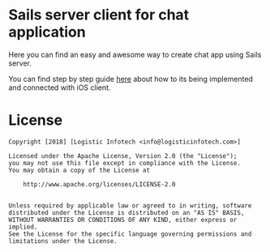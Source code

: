 # Sails server client for chat application

Here you can find an easy and awesome way to create chat app using Sails server.

You can find step by step guide [here](https://www.logisticinfotech.com/blog/realtime-communication-using-socketio-sailsjs/) about how to its being implemented and connected with iOS client.


# License

    Copyright [2018] [Logistic Infotech <info@logisticinfotech.com>]

    Licensed under the Apache License, Version 2.0 (the "License");
    you may not use this file except in compliance with the License.
    You may obtain a copy of the License at
    
    	http://www.apache.org/licenses/LICENSE-2.0
        
    
    Unless required by applicable law or agreed to in writing, software
    distributed under the License is distributed on an "AS IS" BASIS,
    WITHOUT WARRANTIES OR CONDITIONS OF ANY KIND, either express or implied.
    See the License for the specific language governing permissions and
    limitations under the License.

